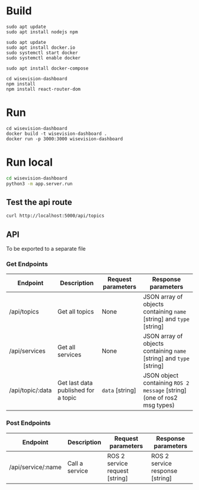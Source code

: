 # Build

```
sudo apt update
sudo apt install nodejs npm

sudo apt update
sudo apt install docker.io
sudo systemctl start docker
sudo systemctl enable docker

sudo apt install docker-compose

cd wisevision-dashboard
npm install
npm install react-router-dom
```

# Run

```
cd wisevision-dashboard
docker build -t wisevision-dashboard .
docker run -p 3000:3000 wisevision-dashboard
```

# Run local

```bash 
cd wisevision-dashboard
python3 -m app.server.run
```

## Test the api route

```bash
curl http://localhost:5000/api/topics
```


## API 

To be exported to a separate file


### Get Endpoints

| Endpoint | Description | Request parameters | Response parameters |
| --- | --- | --- | --- |
| /api/topics | Get all topics | None | JSON array of objects containing `name` [string] and `type` [string] |
| /api/services | Get all services | None | JSON array of objects containing `name` [string] and `type` [string] |
| /api/topic/:data | Get last data published for a topic | `data` [string] | JSON object containing `ROS 2 message` [string] (one of ros2 msg types)|

### Post Endpoints

| Endpoint | Description | Request parameters | Response parameters |
| --- | --- | --- | --- |
| /api/service/:name | Call a service | ROS 2 service request [string] | ROS 2 service response [string]|